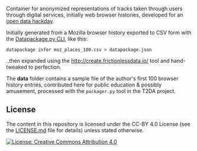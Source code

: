 Container for anonymized representations of tracks taken through users through digital services, initially web browser histories, developed for an [open data hackday](https://digitallearninglab.ch/project/60).

Initially generated from a Mozilla browser history exported to CSV form with the [Datapackage.py CLI](https://github.com/frictionlessdata/datapackage-py#cli), like this:

`datapackage infer moz_places_100.csv > datapackage.json`

..then expanded using the http://create.frictionlessdata.io/ tool and hand-tweaked to perfection.

The **data** folder contains a sample file of the author's first 100 browser history entries, contributed here for public education & possibly amusement, processed with the `packager.py` tool in the T2DA project.

## License

The content in this repository is licensed under the CC-BY 4.0 License (see the [LICENSE.md](LICENSE.md) file for details) unless stated otherwise.

[![License: Creative Commons Attribution 4.0](https://licensebuttons.net/l/by/4.0/80x15.png)](https://creativecommons.org/licenses/by/4.0/)
